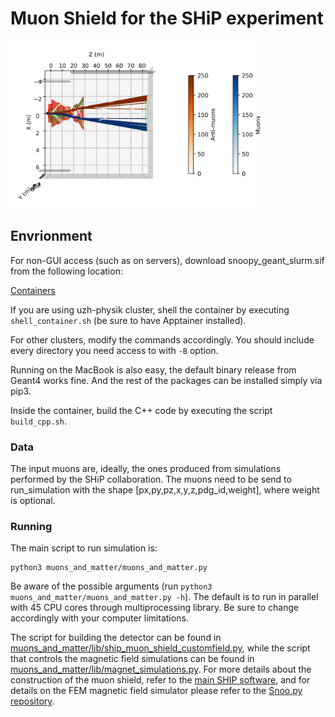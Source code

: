 # Muon Shield for the SHiP experiment 


<img src="plots/shield.png" alt="Muon Shield Visualization" width="400"/>


## Envrionment
For non-GUI access (such as on servers), download snoopy_geant_slurm.sif from the following location:

[Containers](https://uzh-my.sharepoint.com/:f:/g/personal/luis_felipe_cattelan_physik_uzh_ch/EjWSU34WfZRLiJQ98M3XD58B5BOe7T9fRzW2ffz93Bi9nQ?e=dfgTXF)

If you are using uzh-physik cluster, shell the container by executing `shell_container.sh` (be sure to have Apptainer installed).

For other clusters, modify the commands accordingly. You should include every directory
you need access to with `-B` option.

Running on the MacBook is also easy, the default binary release from Geant4 works fine. And the rest of the packages can
be installed simply via pip3.

Inside the container, build the C++ code by executing the script `build_cpp.sh`.

### Data

The input muons are, ideally, the ones produced from simulations performed by the SHiP collaboration. The muons need to be send to run_simulation with the shape [px,py,pz,x,y,z,pdg_id,weight], where weight is optional. 

### Running
The main script to run simulation is:

```
python3 muons_and_matter/muons_and_matter.py
```

Be aware of the possible arguments (run `python3 muons_and_matter/muons_and_matter.py -h`). The default is to run in parallel with 45 CPU cores through multiprocessing library. Be sure to change accordingly with your computer limitations.

The script for building the detector can be found in [muons_and_matter/lib/ship_muon_shield_customfield.py](muons_and_matter/lib/ship_muon_shield_customfield.py), while the script that controls the magnetic field simulations can be found in [muons_and_matter/lib/magnet_simulations.py](muons_and_matter/lib/magnet_simulations.py). For more details about the construction of the muon shield, refer to the [main SHIP software](https://github.com/ShipSoft/FairShip), and for details on the FEM magnetic field simulator please refer to the [Snoo.py repository](https://gitlab.cern.ch/meliebsc/snoopy/).
